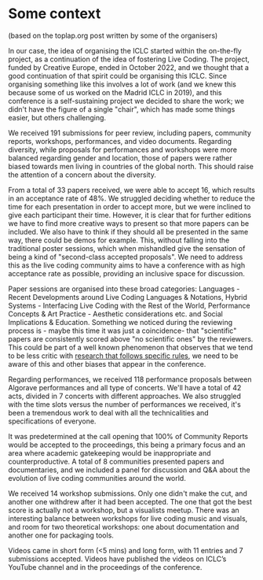 # Some context
(based on the toplap.org post written by some of the organisers)

In our case, the idea of organising the ICLC started within the on-the-fly project, as a continuation of the idea of fostering Live Coding. The project, funded by Creative Europe, ended in October 2022, and we thought that a good continuation of that spirit could be organising this ICLC. Since organising something like this involves a lot of work (and we knew this because some of us worked on the Madrid ICLC in 2019), and this conference is a self-sustaining project we decided to share the work; we didn't have the figure of a single "chair", which has made some things easier, but others challenging.

We received 191 submissions for peer review, including papers, community reports, workshops, performances, and video documents. Regarding diversity, while proposals for performances and workshops were more balanced regarding gender and location, those of papers were rather biased towards men living in countries of the global north. This should raise the attention of a concern about the diversity.

From a total of 33 papers received, we were able to accept 16, which results in an acceptance rate of 48%. We struggled deciding whether to reduce the time for each presentation in order to accept more, but we were inclined to give each participant their time. However, it is clear that for further editions we have to find more creative ways to present so that more papers can be included. We also have to think if they should all be presented in the same way, there could be demos for example. This, without falling into the traditional poster sessions, which when mishandled give the sensation of being a kind of "second-class accepted proposals". We need to address this as the live coding community aims to have a conference with as high acceptance rate as possible, providing an inclusive space for discussion.

Paper sessions are organised into these broad categories: Languages - Recent Developments around Live Coding Languages & Notations, Hybrid Systems - Interfacing Live Coding with the Rest of the World, Performance Concepts & Art Practice - Aesthetic considerations etc. and Social Implications & Education.
Something we noticed during the reviewing process is - maybe this time it was just a coincidence- that "scientific" papers are consistently scored above "no scientific ones" by the reviewers. This could be part of a well known phenomenon that observes that we tend to be less critic with [research that follows specific rules](https://citeseerx.ist.psu.edu/document?repid=rep1&type=pdf&doi=1adb938528dc17013b0b86483a355ce90a98319f), we need to be aware of this and other biases that appear in the conference.

Regarding performances, we received 118 performance proposals between Algorave performances and all type of concerts. We'll have a total of 42 acts, divided in 7 concerts with different approaches. We also struggled with the time slots versus the number of performances we received, it's been a tremendous work to deal with all the technicalities and specifications of everyone.

It was predetermined at the call opening that 100% of Community Reports would be accepted to the proceedings, this being a primary focus and an area where academic gatekeeping would be inappropriate and counterproductive. A total of 8 communities presented papers and documentaries, and we included a panel for discussion and Q&A about the evolution of live coding communities around the world.

We received 14 workshop submissions. Only one didn't make the cut, and another one withdrew after it had been accepted. The one that got the best score is actually not a workshop, but a visualists meetup.  There was an interesting balance between workshops for live coding music and visuals, and room for two theoretical workshops: one about documentation and another one for packaging tools.

Videos came in short form (<5 mins) and long form, with 11 entries and 7 submissions accepted. Videos have published the videos on ICLC’s YouTube channel and in the proceedings of the conference.
